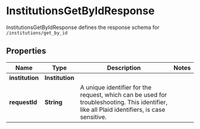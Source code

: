 

# InstitutionsGetByIdResponse

InstitutionsGetByIdResponse defines the response schema for `/institutions/get_by_id`

## Properties

| Name | Type | Description | Notes |
|------------ | ------------- | ------------- | -------------|
|**institution** | **Institution** |  |  |
|**requestId** | **String** | A unique identifier for the request, which can be used for troubleshooting. This identifier, like all Plaid identifiers, is case sensitive. |  |



